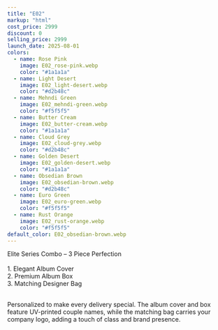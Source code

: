 ```yaml
---
title: "E02"
markup: "html"
cost_price: 2999
discount: 0
selling_price: 2999
launch_date: 2025-08-01
colors:
  - name: Rose Pink
    image: E02_rose-pink.webp
    color: "#1a1a1a"
  - name: Light Desert
    image: E02_light-desert.webp
    color: "#d2b48c"
  - name: Mehndi Green
    image: E02_mehndi-green.webp
    color: "#f5f5f5"
  - name: Butter Cream
    image: E02_butter-cream.webp
    color: "#1a1a1a"
  - name: Cloud Grey
    image: E02_cloud-grey.webp
    color: "#d2b48c"
  - name: Golden Desert
    image: E02_golden-desert.webp
    color: "#1a1a1a"
  - name: Obsedian Brown
    image: E02_obsedian-brown.webp
    color: "#d2b48c"
  - name: Euro Green
    image: E02_euro-green.webp
    color: "#f5f5f5"
  - name: Rust Orange
    image: E02_rust-orange.webp
    color: "#f5f5f5"
default_color: E02_obsedian-brown.webp
---
```


Elite Series Combo – 3 Piece Perfection<br><br> <span class='text-b font-medium text-lime-300 mb-1'> 1. Elegant Album Cover<br> 2. Premium Album Box<br> 3. Matching Designer Bag<br><br> </span> <div class='max-w-xl mx-auto'> Personalized to make every delivery special. The album cover and box feature UV-printed couple names, while the matching bag carries your company logo, adding a touch of class and brand presence. </div>
